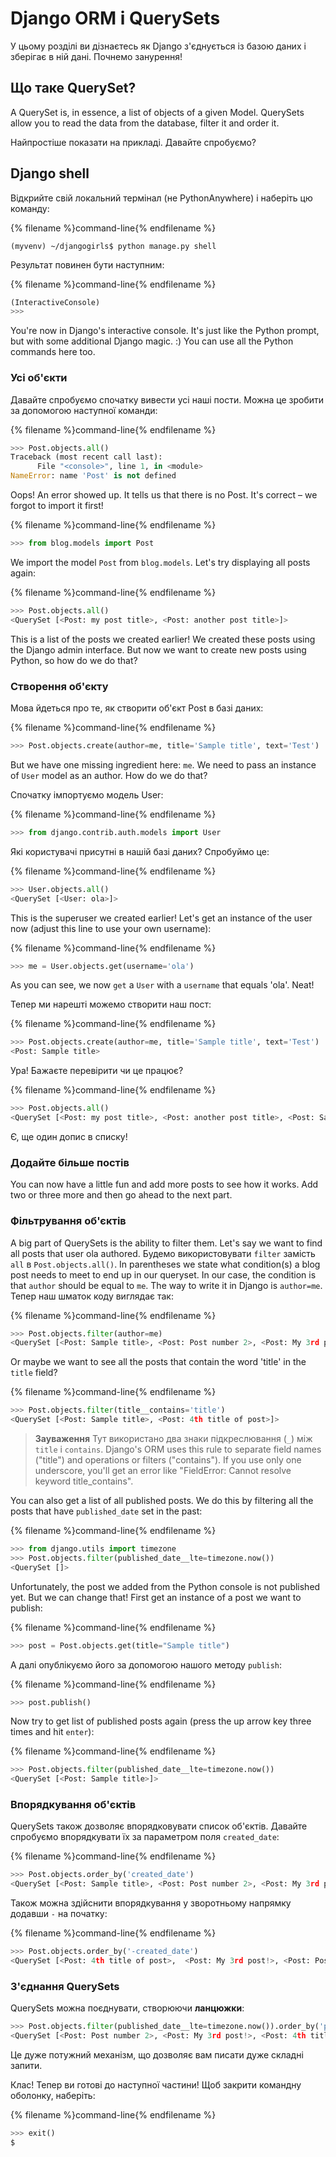 # Django ORM і QuerySets

У цьому розділі ви дізнаєтесь як Django з'єднується із базою даних і зберігає в ній дані. Почнемо занурення!

## Що таке QuerySet?

A QuerySet is, in essence, a list of objects of a given Model. QuerySets allow you to read the data from the database, filter it and order it.

Найпростіше показати на прикладі. Давайте спробуємо?

## Django shell

Відкрийте свій локальний термінал (не PythonAnywhere) і наберіть цю команду:

{% filename %}command-line{% endfilename %}

    (myvenv) ~/djangogirls$ python manage.py shell
    

Результат повинен бути наступним:

{% filename %}command-line{% endfilename %}

```python
(InteractiveConsole)
>>>
```

You're now in Django's interactive console. It's just like the Python prompt, but with some additional Django magic. :) You can use all the Python commands here too.

### Усі об'єкти

Давайте спробуємо спочатку вивести усі наші пости. Можна це зробити за допомогою наступної команди:

{% filename %}command-line{% endfilename %}

```python
>>> Post.objects.all()
Traceback (most recent call last):
      File "<console>", line 1, in <module>
NameError: name 'Post' is not defined
```

Oops! An error showed up. It tells us that there is no Post. It's correct – we forgot to import it first!

{% filename %}command-line{% endfilename %}

```python
>>> from blog.models import Post
```

We import the model `Post` from `blog.models`. Let's try displaying all posts again:

{% filename %}command-line{% endfilename %}

```python
>>> Post.objects.all()
<QuerySet [<Post: my post title>, <Post: another post title>]>
```

This is a list of the posts we created earlier! We created these posts using the Django admin interface. But now we want to create new posts using Python, so how do we do that?

### Створення об'єкту

Мова йдеться про те, як створити об'єкт Post в базі даних:

{% filename %}command-line{% endfilename %}

```python
>>> Post.objects.create(author=me, title='Sample title', text='Test')
```

But we have one missing ingredient here: `me`. We need to pass an instance of `User` model as an author. How do we do that?

Спочатку імпортуємо модель User:

{% filename %}command-line{% endfilename %}

```python
>>> from django.contrib.auth.models import User
```

Які користувачі присутні в нашій базі даних? Спробуймо це:

{% filename %}command-line{% endfilename %}

```python
>>> User.objects.all()
<QuerySet [<User: ola>]>
```

This is the superuser we created earlier! Let's get an instance of the user now (adjust this line to use your own username):

{% filename %}command-line{% endfilename %}

```python
>>> me = User.objects.get(username='ola')
```

As you can see, we now `get` a `User` with a `username` that equals 'ola'. Neat!

Тепер ми нарешті можемо створити наш пост:

{% filename %}command-line{% endfilename %}

```python
>>> Post.objects.create(author=me, title='Sample title', text='Test')
<Post: Sample title>
```

Ура! Бажаєте перевірити чи це працює?

{% filename %}command-line{% endfilename %}

```python
>>> Post.objects.all()
<QuerySet [<Post: my post title>, <Post: another post title>, <Post: Sample title>]>
```

Є, ще один допис в списку!

### Додайте більше постів

You can now have a little fun and add more posts to see how it works. Add two or three more and then go ahead to the next part.

### Фільтрування об'єктів

A big part of QuerySets is the ability to filter them. Let's say we want to find all posts that user ola authored. Будемо використовувати `filter` замість `all` в `Post.objects.all()`. In parentheses we state what condition(s) a blog post needs to meet to end up in our queryset. In our case, the condition is that `author` should be equal to `me`. The way to write it in Django is `author=me`. Тепер наш шматок коду виглядає так:

{% filename %}command-line{% endfilename %}

```python
>>> Post.objects.filter(author=me)
<QuerySet [<Post: Sample title>, <Post: Post number 2>, <Post: My 3rd post!>, <Post: 4th title of post>]>
```

Or maybe we want to see all the posts that contain the word 'title' in the `title` field?

{% filename %}command-line{% endfilename %}

```python
>>> Post.objects.filter(title__contains='title')
<QuerySet [<Post: Sample title>, <Post: 4th title of post>]>
```

> **Зауваження** Тут використано два знаки підкреслювання (`_`) між `title` і `contains`. Django's ORM uses this rule to separate field names ("title") and operations or filters ("contains"). If you use only one underscore, you'll get an error like "FieldError: Cannot resolve keyword title_contains".

You can also get a list of all published posts. We do this by filtering all the posts that have `published_date` set in the past:

{% filename %}command-line{% endfilename %}

```python
>>> from django.utils import timezone
>>> Post.objects.filter(published_date__lte=timezone.now())
<QuerySet []>
```

Unfortunately, the post we added from the Python console is not published yet. But we can change that! First get an instance of a post we want to publish:

{% filename %}command-line{% endfilename %}

```python
>>> post = Post.objects.get(title="Sample title")
```

А далі опублікуємо його за допомогою нашого методу `publish`:

{% filename %}command-line{% endfilename %}

```python
>>> post.publish()
```

Now try to get list of published posts again (press the up arrow key three times and hit `enter`):

{% filename %}command-line{% endfilename %}

```python
>>> Post.objects.filter(published_date__lte=timezone.now())
<QuerySet [<Post: Sample title>]>
```

### Впорядкування об'єктів

QuerySets також дозволяє впорядковувати список об'єктів. Давайте спробуємо впорядкувати їх за параметром поля `created_date`:

{% filename %}command-line{% endfilename %}

```python
>>> Post.objects.order_by('created_date')
<QuerySet [<Post: Sample title>, <Post: Post number 2>, <Post: My 3rd post!>, <Post: 4th title of post>]>
```

Також можна здійснити впорядкування у зворотньому напрямку додавши `-` на початку:

{% filename %}command-line{% endfilename %}

```python
>>> Post.objects.order_by('-created_date')
<QuerySet [<Post: 4th title of post>,  <Post: My 3rd post!>, <Post: Post number 2>, <Post: Sample title>]>
```

### З'єднання QuerySets

QuerySets можна поєднувати, створюючи **ланцюжки**:

```python
>>> Post.objects.filter(published_date__lte=timezone.now()).order_by('published_date')
<QuerySet [<Post: Post number 2>, <Post: My 3rd post!>, <Post: 4th title of post>, <Post: Sample title>]>
```

Це дуже потужний механізм, що дозволяє вам писати дуже складні запити.

Клас! Тепер ви готові до наступної частини! Щоб закрити командну оболонку, наберіть:

{% filename %}command-line{% endfilename %}

```python
>>> exit()
$
```